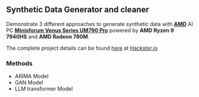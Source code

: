 ## Synthetic Data Generator and cleaner
Demonstrate 3 different approaches to generate synthetic data with <b>[AMD](https://www.amd.com/en.html)</b> AI PC <b>[Minisforum Venus Series UM790 Pro](https://store.minisforum.com/products/minisforum-um790-pro?srsltid=AfmBOoosKDDyOK5bIDDA_IBwIj-nrg4ig9c62PPfk1sGqEfjVPYSZ4Fl)</b> powered by <b>AMD Ryzen 9 7940HS</b> and <b>AMD Radeon 780M</b>.

The complete project details can be found [here](https://www.hackster.io/chamal82/synthetic-data-generator-cleaning-data-0079c7) at [Hackster.io](https://www.hackster.io/)

### Methods
* ARIMA Model
* GAN Model
* LLM transformer Model